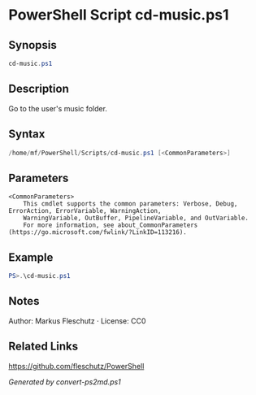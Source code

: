 # PowerShell Script cd-music.ps1

## Synopsis
```powershell
cd-music.ps1
```

## Description
Go to the user's music folder.

## Syntax
```powershell
/home/mf/PowerShell/Scripts/cd-music.ps1 [<CommonParameters>]
```

## Parameters

```
<CommonParameters>
    This cmdlet supports the common parameters: Verbose, Debug, ErrorAction, ErrorVariable, WarningAction, 
    WarningVariable, OutBuffer, PipelineVariable, and OutVariable.
    For more information, see about_CommonParameters (https://go.microsoft.com/fwlink/?LinkID=113216).
```

## Example
```powershell
PS>.\cd-music.ps1
```


## Notes
Author: Markus Fleschutz · License: CC0

## Related Links
https://github.com/fleschutz/PowerShell

*Generated by convert-ps2md.ps1*
